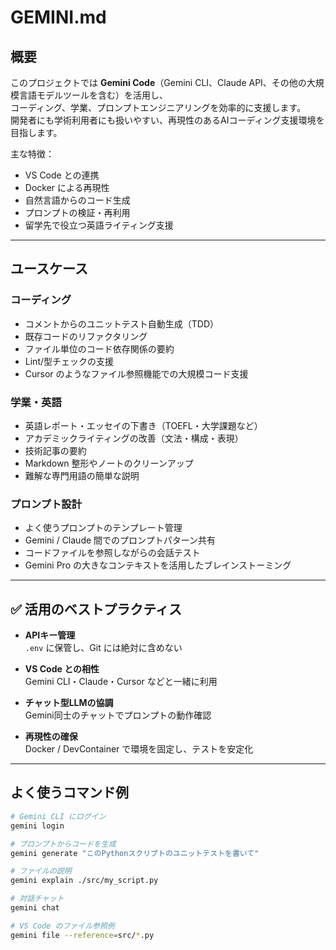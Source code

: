 # GEMINI.md

## 概要

このプロジェクトでは **Gemini Code**（Gemini CLI、Claude API、その他の大規模言語モデルツールを含む）を活用し、  
コーディング、学業、プロンプトエンジニアリングを効率的に支援します。  
開発者にも学術利用者にも扱いやすい、再現性のあるAIコーディング支援環境を目指します。

主な特徴：
- VS Code との連携
- Docker による再現性
- 自然言語からのコード生成
- プロンプトの検証・再利用
- 留学先で役立つ英語ライティング支援

---

## ユースケース

### コーディング
- コメントからのユニットテスト自動生成（TDD）
- 既存コードのリファクタリング
- ファイル単位のコード依存関係の要約
- Lint/型チェックの支援
- Cursor のようなファイル参照機能での大規模コード支援

### 学業・英語
- 英語レポート・エッセイの下書き（TOEFL・大学課題など）
- アカデミックライティングの改善（文法・構成・表現）
- 技術記事の要約
- Markdown 整形やノートのクリーンアップ
- 難解な専門用語の簡単な説明

### プロンプト設計
- よく使うプロンプトのテンプレート管理
- Gemini / Claude 間でのプロンプトパターン共有
- コードファイルを参照しながらの会話テスト
- Gemini Pro の大きなコンテキストを活用したブレインストーミング

---

## ✅ 活用のベストプラクティス

- **APIキー管理**  
  `.env` に保管し、Git には絶対に含めない

- **VS Code との相性**  
  Gemini CLI・Claude・Cursor などと一緒に利用

- **チャット型LLMの協調**  
  Gemini同士のチャットでプロンプトの動作確認

- **再現性の確保**  
  Docker / DevContainer で環境を固定し、テストを安定化

---

## よく使うコマンド例

```bash
# Gemini CLI にログイン
gemini login

# プロンプトからコードを生成
gemini generate "このPythonスクリプトのユニットテストを書いて"

# ファイルの説明
gemini explain ./src/my_script.py

# 対話チャット
gemini chat

# VS Code のファイル参照例
gemini file --reference=src/*.py
```